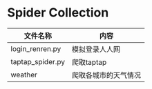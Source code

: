 # Spider Collection
文件名称 | 内容
---|---
login_renren.py   |  模拟登录人人网
taptap_spider.py | 爬取taptap
weather | 爬取各城市的天气情况
